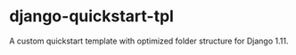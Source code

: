 # django-quickstart-tpl
A custom quickstart template with optimized folder structure for Django 1.11.
